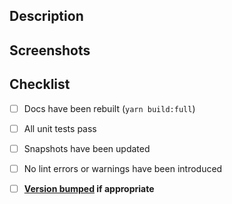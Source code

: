 ## Description
<!-- Enter a brief description of your changes -->

## Screenshots
<!-- Add screenshots if applicable -->

## Checklist
- [ ] Docs have been rebuilt (`yarn build:full`)
- [ ] All unit tests pass
- [ ] Snapshots have been updated
- [ ] No lint errors or warnings have been introduced
- [ ] **[Version bumped](https://github.com/cbinsights/form-design-system#updating-version-number) if appropriate**


